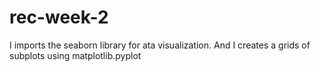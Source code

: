 # rec-week-2
I imports the seaborn library for ata visualization. And I creates a grids of subplots using matplotlib.pyplot
